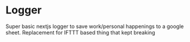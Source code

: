 # Logger

Super basic nextjs logger to save work/personal happenings to a google sheet.
Replacement for IFTTT based thing that kept breaking